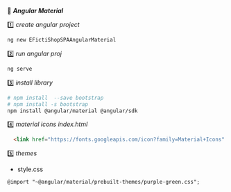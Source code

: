 :beginner: _**Angular Material**_  

:one: _create angular project_  
 
```sh
ng new EFictiShopSPAAngularMaterial
```
:two: _run angular proj_  
```sh
ng serve
```

:three: _install library_  
```sh
# npm install  --save bootstrap  
# npm install -s bootstrap
npm install @angular/material @angular/sdk
```

:four: _material icons index.html_
```html
  <link href="https://fonts.googleapis.com/icon?family=Material+Icons" rel="stylesheet">  
```

:five: _themes_  
- style.css
```html
@import "~@angular/material/prebuilt-themes/purple-green.css";
```

